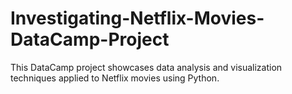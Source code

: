 # Investigating-Netflix-Movies-DataCamp-Project
This DataCamp project showcases data analysis and visualization techniques applied to Netflix movies using Python.
